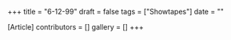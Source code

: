 +++
title = "6-12-99"
draft = false
tags = ["Showtapes"]
date = ""

[Article]
contributors = []
gallery = []
+++